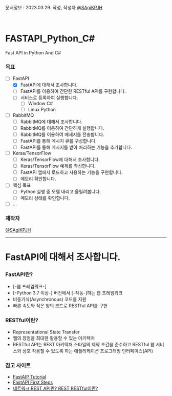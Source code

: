 

문서정보 : 2023.03.29. 작성, 작성자 [@SAgiKPJH](https://github.com/SAgiKPJH)

<br>

# FASTAPI_Python_C#
Fast API in Python And C#

### 목표
* [ ] FastAPI
  * [x] FastAPI에 대해서 조사합니다.
  * [ ] FastAPI를 이용하여 간단한 RESTful API를 구현합니다.
  * [ ] 서비스로 등록하여 실행합니다.
    * [ ] Window C#
    * [ ] Linux Python
* [ ] RabbitMQ
  * [ ] RabbitMQ에 대해서 조사합니다.
  * [ ] RabbitMQ를 이용하여 간단하게 실행합니다.
  * [ ] RabbitMQ를 이용하여 메세지를 전송합니다.
  * [ ] FastAPI를 통해 메시지 큐를 구성합니다.
  * [ ] FastAPI를 통해 메시지를 받아 처리하는 기능을 추가합니다.
* [ ] Keras/TensorFlow
  * [ ] Keras/TensorFlow에 대해서 조사합니다.
  * [ ] Keras/TensorFlow 예제를 작성합니다.
  * [ ] FastAPI 앱에서 로드하고 사용하는 기능을 구현합니다.
  * [ ] 메모리 확인합니다.
* [ ] 핵심 목표
  * [ ] Python 실행 중 모델 내리고 올릴려봅니다.
  * [ ] 메모리 상태를 확인합니다.
* [ ] ...

### 제작자
[@SAgiKPJH](https://github.com/SAgiKPJH)

---

# FastAPI에 대해서 조사합니다.

### FastAPI란?
- [-웹 프레임워크-]
- [-Python 3.7 이상-] 버전에서 [-작동-]하는 웹 프레임워크 
- 비동기식(Asynchronous) 코드를 지원
- 빠른 속도와 적은 양의 코드로 RESTful API를 구현

### RESTful이란?

- Representational State Transfer
- 웹의 장점을 최대한 활용할 수 있는 아키텍처
- RESTful API는 REST 아키텍처 스타일의 제약 조건을 준수하고 RESTful 웹 서비스와 상호 작용할 수 있도록 하는 애플리케이션 프로그래밍 인터페이스(API)

### 참고 사이트
- [FastAIP Tutorial](https://fastapi.tiangolo.com/ko/tutorial/)
- [FastAPI First Steps](https://fastapi.tiangolo.com/ko/tutorial/first-steps/)
- [네트워크 REST API란? REST RESTful이란?](https://khj93.tistory.com/entry/%EB%84%A4%ED%8A%B8%EC%9B%8C%ED%81%AC-REST-API%EB%9E%80-REST-RESTful%EC%9D%B4%EB%9E%80)

<br><br><br>

#

<br><br><br>

#

<br><br><br>

#

<br><br><br>

#

<br><br><br>

#

<br><br><br>

#
